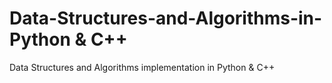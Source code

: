 # Data-Structures-and-Algorithms-in-Python & C++
Data Structures and Algorithms implementation in Python & C++
